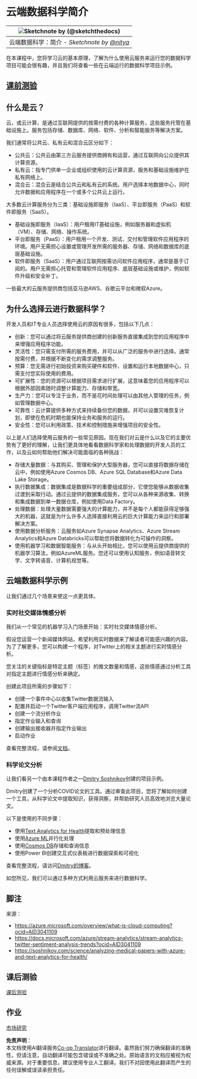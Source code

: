 <!--
CO_OP_TRANSLATOR_METADATA:
{
  "original_hash": "408c55cab2880daa4e78616308bd5db7",
  "translation_date": "2025-08-24T13:05:24+00:00",
  "source_file": "5-Data-Science-In-Cloud/17-Introduction/README.md",
  "language_code": "zh"
}
-->
# 云端数据科学简介

|![ Sketchnote by [(@sketchthedocs)](https://sketchthedocs.dev) ](../../sketchnotes/17-DataScience-Cloud.png)|
|:---:|
| 云端数据科学：简介 - _Sketchnote by [@nitya](https://twitter.com/nitya)_ |

在本课程中，您将学习云的基本原理，了解为什么使用云服务来运行您的数据科学项目可能会很有趣，并且我们将查看一些在云端运行的数据科学项目示例。

## [课前测验](https://purple-hill-04aebfb03.1.azurestaticapps.net/quiz/32)

## 什么是云？

云，或云计算，是通过互联网提供的按需付费的各种计算服务，这些服务托管在基础设施上。服务包括存储、数据库、网络、软件、分析和智能服务等解决方案。

我们通常将公共云、私有云和混合云区分如下：

* 公共云：公共云由第三方云服务提供商拥有和运营，通过互联网向公众提供其计算资源。
* 私有云：指专门供单一企业或组织使用的云计算资源，服务和基础设施维护在私有网络上。
* 混合云：混合云是结合公共云和私有云的系统。用户选择本地数据中心，同时允许数据和应用程序在一个或多个公共云上运行。

大多数云计算服务分为三类：基础设施即服务（IaaS）、平台即服务（PaaS）和软件即服务（SaaS）。

* 基础设施即服务（IaaS）：用户租用IT基础设施，例如服务器和虚拟机（VM）、存储、网络、操作系统。
* 平台即服务（PaaS）：用户租用一个开发、测试、交付和管理软件应用程序的环境。用户无需担心设置或管理开发所需的服务器、存储、网络和数据库的底层基础设施。
* 软件即服务（SaaS）：用户通过互联网按需访问软件应用程序，通常是基于订阅的。用户无需担心托管和管理软件应用程序、底层基础设施或维护，例如软件升级和安全补丁。

一些最大的云服务提供商包括亚马逊AWS、谷歌云平台和微软Azure。

## 为什么选择云进行数据科学？

开发人员和IT专业人员选择使用云的原因有很多，包括以下几点：

* 创新：您可以通过将云服务提供商创建的创新服务直接集成到您的应用程序中来增强应用程序功能。
* 灵活性：您只需支付所需的服务费用，并可以从广泛的服务中进行选择。通常按需付费，并根据不断变化的需求调整服务。
* 预算：您无需进行初始投资来购买硬件和软件、设置和运行本地数据中心，只需支付您实际使用的费用。
* 可扩展性：您的资源可以根据项目需求进行扩展，这意味着您的应用程序可以根据外部因素随时调整计算能力、存储和带宽。
* 生产力：您可以专注于业务，而不是花时间处理可以由其他人管理的任务，例如管理数据中心。
* 可靠性：云计算提供多种方式来持续备份您的数据，并可以设置灾难恢复计划，即使在危机时期也能保持业务和服务的运行。
* 安全性：您可以利用政策、技术和控制措施来增强项目的安全性。

以上是人们选择使用云服务的一些常见原因。现在我们对云是什么以及它的主要优势有了更好的理解，让我们更具体地看看数据科学家和处理数据的开发人员的工作，以及云如何帮助他们解决可能面临的各种挑战：

* 存储大量数据：与其购买、管理和保护大型服务器，您可以直接将数据存储在云中，例如使用Azure Cosmos DB、Azure SQL Database和Azure Data Lake Storage。
* 执行数据集成：数据集成是数据科学的重要组成部分，它使您能够从数据收集过渡到采取行动。通过云提供的数据集成服务，您可以从各种来源收集、转换和集成数据到单一数据仓库，例如使用Data Factory。
* 处理数据：处理大量数据需要强大的计算能力，并不是每个人都能获得足够强大的机器，这就是为什么许多人选择直接利用云的巨大计算能力来运行和部署解决方案。
* 使用数据分析服务：云服务如Azure Synapse Analytics、Azure Stream Analytics和Azure Databricks可以帮助您将数据转化为可操作的洞察。
* 使用机器学习和数据智能服务：与从头开始相比，您可以使用云提供商提供的机器学习算法，例如AzureML服务。您还可以使用认知服务，例如语音转文字、文字转语音、计算机视觉等。

## 云端数据科学示例

让我们通过几个场景来使这一点更具体。

### 实时社交媒体情感分析

我们从一个常见的机器学习入门场景开始：实时社交媒体情感分析。

假设您运营一个新闻媒体网站，希望利用实时数据来了解读者可能感兴趣的内容。为了了解更多，您可以构建一个程序，对Twitter上的相关主题进行实时情感分析。

您关注的关键指标是特定主题（标签）的推文数量和情感，这些情感通过分析工具对指定主题进行情感分析来确定。

创建此项目所需的步骤如下：

* 创建一个事件中心以收集Twitter数据流输入
* 配置并启动一个Twitter客户端应用程序，调用Twitter流API
* 创建一个流分析作业
* 指定作业输入和查询
* 创建输出接收器并指定作业输出
* 启动作业

查看完整流程，请参阅[文档](https://docs.microsoft.com/azure/stream-analytics/stream-analytics-twitter-sentiment-analysis-trends?WT.mc_id=academic-77958-bethanycheum&ocid=AID30411099)。

### 科学论文分析

让我们看另一个由本课程作者之一[Dmitry Soshnikov](http://soshnikov.com)创建的项目示例。

Dmitry创建了一个分析COVID论文的工具。通过审查此项目，您将了解如何创建一个工具，从科学论文中提取知识，获得洞察，并帮助研究人员高效地浏览大量论文。

以下是使用的不同步骤：

* 使用[Text Analytics for Health](https://docs.microsoft.com/azure/cognitive-services/text-analytics/how-tos/text-analytics-for-health?WT.mc_id=academic-77958-bethanycheum&ocid=AID3041109)提取和预处理信息
* 使用[Azure ML](https://azure.microsoft.com/services/machine-learning?WT.mc_id=academic-77958-bethanycheum&ocid=AID3041109)并行化处理
* 使用[Cosmos DB](https://azure.microsoft.com/services/cosmos-db?WT.mc_id=academic-77958-bethanycheum&ocid=AID3041109)存储和查询信息
* 使用Power BI创建交互式仪表板进行数据探索和可视化

查看完整流程，请访问[Dmitry的博客](https://soshnikov.com/science/analyzing-medical-papers-with-azure-and-text-analytics-for-health/)。

如您所见，我们可以通过多种方式利用云服务来进行数据科学。

## 脚注

来源：
* https://azure.microsoft.com/overview/what-is-cloud-computing?ocid=AID3041109  
* https://docs.microsoft.com/azure/stream-analytics/stream-analytics-twitter-sentiment-analysis-trends?ocid=AID3041109  
* https://soshnikov.com/science/analyzing-medical-papers-with-azure-and-text-analytics-for-health/  

## 课后测验

[课后测验](https://purple-hill-04aebfb03.1.azurestaticapps.net/quiz/33)

## 作业

[市场研究](assignment.md)

**免责声明**：  
本文档使用AI翻译服务[Co-op Translator](https://github.com/Azure/co-op-translator)进行翻译。虽然我们努力确保翻译的准确性，但请注意，自动翻译可能包含错误或不准确之处。原始语言的文档应被视为权威来源。对于重要信息，建议使用专业人工翻译。我们不对因使用此翻译而产生的任何误解或误读承担责任。